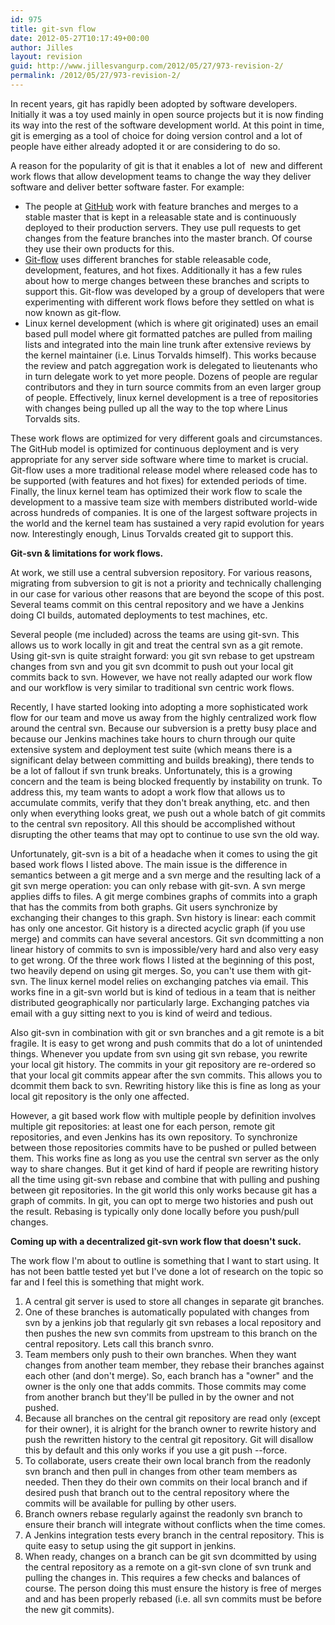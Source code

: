 ```yaml
---
id: 975
title: git-svn flow
date: 2012-05-27T10:17:49+00:00
author: Jilles
layout: revision
guid: http://www.jillesvangurp.com/2012/05/27/973-revision-2/
permalink: /2012/05/27/973-revision-2/
---
```

In recent years, git has rapidly been adopted by software developers. Initially it was a toy used mainly in open source projects but it is now finding its way into the rest of the software development world. At this point in time, git is emerging as a tool of choice for doing version control and a lot of people have either already adopted it or are considering to do so.

A reason for the popularity of git is that it enables a lot of  new and different work flows that allow development teams to change the way they deliver software and deliver better software faster. For example:
<ul>
	<li>The people at <a href="http://scottchacon.com/2011/08/31/github-flow.html">GitHub</a> work with feature branches and merges to a stable master that is kept in a releasable state and is continuously deployed to their production servers. They use pull requests to get changes from the feature branches into the master branch. Of course they use their own products for this.</li>
	<li><a href="http://nvie.com/posts/a-successful-git-branching-model/">Git-flow</a> uses different branches for stable releasable code, development, features, and hot fixes. Additionally it has a few rules about how to merge changes between these branches and scripts to support this. Git-flow was developed by a group of developers that were experimenting with different work flows before they settled on what is now known as git-flow.</li>
	<li>Linux kernel development (which is where git originated) uses an email based pull model where git formatted patches are pulled from mailing lists and integrated into the main line trunk after extensive reviews by the kernel maintainer (i.e. Linus Torvalds himself). This works because the review and patch aggregation work is delegated to lieutenants who in turn delegate work to yet more people. Dozens of people are regular contributors and they in turn source commits from an even larger group of people. Effectively, linux kernel development is a tree of repositories with changes being pulled up all the way to the top where Linus Torvalds sits.</li>
</ul>
These work flows are optimized for very different goals and circumstances. The GitHub model is optimized for continuous deployment and is very appropriate for any server side software where time to market is crucial. Git-flow uses a more traditional release model where released code has to be supported (with features and hot fixes) for extended periods of time. Finally, the linux kernel team has optimized their work flow to scale the development to a massive team size with members distributed world-wide across hundreds of companies. It is one of the largest software projects in the world and the kernel team has sustained a very rapid evolution for years now. Interestingly enough, Linus Torvalds created git to support this.

<strong>Git-svn &amp; limitations for work flows.
</strong>

At work, we still use a central subversion repository. For various reasons, migrating from subversion to git is not a priority and technically challenging in our case for various other reasons that are beyond the scope of this post. Several teams commit on this central repository and we have a Jenkins doing CI builds, automated deployments to test machines, etc.

Several people (me included) across the teams are using git-svn. This allows us to work locally in git and treat the central svn as a git remote. Using git-svn is quite straight forward: you git svn rebase to get upstream changes from svn and you git svn dcommit to push out your local git commits back to svn. However, we have not really adapted our work flow and our workflow is very similar to traditional svn centric work flows.

Recently, I have started looking into adopting a more sophisticated work flow for our team and move us away from the highly centralized work flow around the central svn. Because our subversion is a pretty busy place and because our Jenkins machines take hours to churn through our quite extensive system and deployment test suite (which means there is a significant delay between committing and builds breaking), there tends to be a lot of fallout if svn trunk breaks. Unfortunately, this is a growing concern and the team is being blocked frequently by instability on trunk. To address this, my team wants to adopt a work flow that allows us to accumulate commits, verify that they don't break anything, etc. and then only when everything looks great, we push out a whole batch of git commits to the central svn repository. All this should be accomplished without disrupting the other teams that may opt to continue to use svn the old way.

Unfortunately, git-svn is a bit of a headache when it comes to using the git based work flows I listed above. The main issue is the difference in semantics between a git merge and a svn merge and the resulting lack of a git svn merge operation: you can only rebase with git-svn. A svn merge applies diffs to files. A git merge combines graphs of commits into a graph that has the commits from both graphs. Git users synchronize by exchanging their changes to this graph. Svn history is linear: each commit has only one ancestor. Git history is a directed acyclic graph (if you use merge) and commits can have several ancestors. Git svn dcommitting a non linear history of commits to svn is impossible/very hard and also very easy to get wrong. Of the three work flows I listed at the beginning of this post, two heavily depend on using git merges. So, you can't use them with git-svn. The linux kernel model relies on exchanging patches via email. This works fine in a git-svn world but is kind of tedious in a team that is neither distributed geographically nor particularly large. Exchanging patches via email with a guy sitting next to you is kind of weird and tedious.

Also git-svn in combination with git or svn branches and a git remote is a bit fragile. It is easy to get wrong and push commits that do a lot of unintended things. Whenever you update from svn using git svn rebase, you rewrite your local git history. The commits in your git repository are re-ordered so that your local git commits appear after the svn commits. This allows you to dcommit them back to svn. Rewriting history like this is fine as long as your local git repository is the only one affected.

However, a git based work flow with multiple people by definition involves multiple git repositories: at least one for each person, remote git repositories, and even Jenkins has its own repository. To synchronize between those repositories commits have to be pushed or pulled between them. This works fine as long as you use the central svn server as the only way to share changes. But it get kind of hard if people are rewriting history all the time using git-svn rebase and combine that with pulling and pushing between git repositories. In the git world this only works because git has a graph of commits. In git, you can opt to merge two histories and push out the result. Rebasing is typically only done locally before you push/pull changes.

<strong>Coming up with a decentralized git-svn work flow that doesn't suck.</strong>

The work flow I'm about to outline is something that I want to start using. It has not been battle tested yet but I've done a lot of research on the topic so far and I feel this is something that might work.
<ol>
	<li>A central git server is used to store all changes in separate git branches.</li>
	<li>One of these branches is automatically populated with changes from svn by a jenkins job that regularly git svn rebases a local repository and then pushes the new svn commits from upstream to this branch on the central repository. Lets call this branch svnro.</li>
	<li>Team members only push to their own branches. When they want changes from another team member, they rebase their branches against each other (and don't merge). So, each branch has a "owner" and the owner is the only one that adds commits. Those commits may come from another branch but they'll be pulled in by the owner and not pushed.</li>
	<li>Because all branches on the central git repository are read only (except for their owner), it is alright for the branch owner to rewrite history and push the rewritten history to the central git repository. Git will disallow this by default and this only works if you use a git push --force.</li>
	<li>To collaborate, users create their own local branch from the readonly svn branch and then pull in changes from other team members as needed. Then they do their own commits on their local branch and if desired push that branch out to the central repository where the commits will be available for pulling by other users.</li>
	<li>Branch owners rebase regularly against the readonly svn branch to ensure their branch will integrate without conflicts when the time comes.</li>
	<li>A Jenkins integration tests every branch in the central repository. This is quite easy to setup using the git support in jenkins.</li>
	<li>When ready, changes on a branch can be git svn dcommitted by using the central repository as a remote on a git-svn clone of svn trunk and pulling the changes in. This requires a few checks and balances of course. The person doing this must ensure the history is free of merges and and has been properly rebased (i.e. all svn commits must be before the new git commits).</li>
</ol>